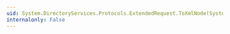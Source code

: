 ```yaml
---
uid: System.DirectoryServices.Protocols.ExtendedRequest.ToXmlNode(System.Xml.XmlDocument)
internalonly: False
---
```

